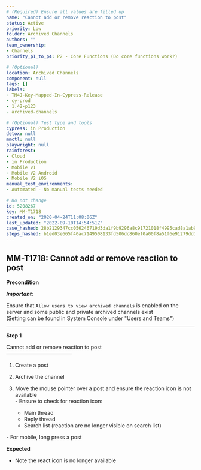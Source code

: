 ```yaml
---
# (Required) Ensure all values are filled up
name: "Cannot add or remove reaction to post"
status: Active
priority: Low
folder: Archived Channels
authors: ""
team_ownership: 
- Channels
priority_p1_to_p4: P2 - Core Functions (Do core functions work?)

# (Optional)
location: Archived Channels
component: null
tags: []
labels: 
- TM4J-Key-Mapped-In-Cypress-Release
- cy-prod
- 1.42-p123
- archived-channels

# (Optional) Test type and tools
cypress: in Production
detox: null
mmctl: null
playwright: null
rainforest: 
- Cloud
- in Production
- Mobile v1
- Mobile V2 Android
- Mobile V2 iOS
manual_test_environments: 
- Automated - No manual tests needed

# Do not change
id: 5208267
key: MM-T1718
created_on: "2020-04-24T11:08:06Z"
last_updated: "2022-09-10T14:54:51Z"
case_hashed: 28b2129347cc056246719d3da1f9b9296a8c91721018f4995cad8a1ab9ec43c9576b1f99c11f96b3a0cb1f031ea225dc
steps_hashed: b1ed03e665f40ac7149508133fd506dc860ef0a00f8a51f6e91279dd156fe42dbcc768ca6574b16d7b812d3ddda4bfe0
---
```


<!-- (Auto-generated) Based on frontmatter's "key" and "name" -->

## MM-T1718: Cannot add or remove reaction to post

**Precondition**

_**Important:**_

Ensure that `Allow users to view archived channels` is enabled on the server and some public and private archived channels exist\
(Setting can be found in System Console under "Users and Teams")

---

**Step 1**

Cannot add or remove reaction to post\
–––––––––––––––––––––––––

1. Create a post

2. Archive the channel

3. Move the mouse pointer over a post and ensure the reaction icon is not available\
   \- Ensure to check for reaction icon:

   - Main thread
   - Reply thread
   - Search list (reaction are no longer visible on search list)

\- For mobile, long press a post

**Expected**

- Note the react icon is no longer available
